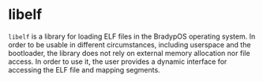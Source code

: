 # libelf

`libelf` is a library for loading ELF files in the BradypOS operating
system. In order to be usable in different circumstances, including
userspace and the bootloader, the library does not rely on external
memory allocation nor file access.
In order to use it, the user provides a dynamic interface for
accessing the ELF file and mapping segments.

